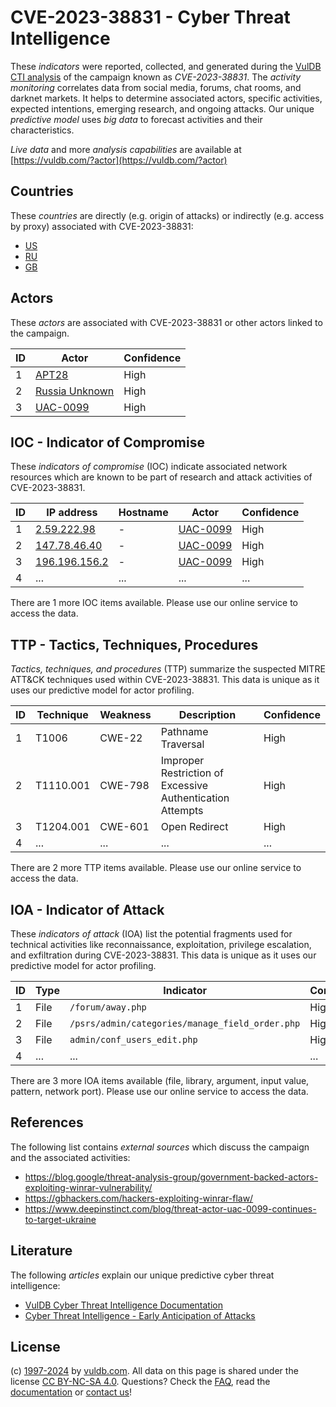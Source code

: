 # CVE-2023-38831 - Cyber Threat Intelligence

These _indicators_ were reported, collected, and generated during the [VulDB CTI analysis](https://vuldb.com/?kb.cti) of the campaign known as _CVE-2023-38831_. The _activity monitoring_ correlates data from social media, forums, chat rooms, and darknet markets. It helps to determine associated actors, specific activities, expected intentions, emerging research, and ongoing attacks. Our unique _predictive model_ uses _big data_ to forecast activities and their characteristics.

_Live data_ and more _analysis capabilities_ are available at [https://vuldb.com/?actor](https://vuldb.com/?actor)

## Countries

These _countries_ are directly (e.g. origin of attacks) or indirectly (e.g. access by proxy) associated with CVE-2023-38831:

* [US](https://vuldb.com/?country.us)
* [RU](https://vuldb.com/?country.ru)
* [GB](https://vuldb.com/?country.gb)

## Actors

These _actors_ are associated with CVE-2023-38831 or other actors linked to the campaign.

ID | Actor | Confidence
-- | ----- | ----------
1 | [APT28](https://vuldb.com/?actor.apt28) | High
2 | [Russia Unknown](https://vuldb.com/?actor.russia_unknown) | High
3 | [UAC-0099](https://vuldb.com/?actor.uac-0099) | High

## IOC - Indicator of Compromise

These _indicators of compromise_ (IOC) indicate associated network resources which are known to be part of research and attack activities of CVE-2023-38831.

ID | IP address | Hostname | Actor | Confidence
-- | ---------- | -------- | ----- | ----------
1 | [2.59.222.98](https://vuldb.com/?ip.2.59.222.98) | - | [UAC-0099](https://vuldb.com/?actor.uac-0099) | High
2 | [147.78.46.40](https://vuldb.com/?ip.147.78.46.40) | - | [UAC-0099](https://vuldb.com/?actor.uac-0099) | High
3 | [196.196.156.2](https://vuldb.com/?ip.196.196.156.2) | - | [UAC-0099](https://vuldb.com/?actor.uac-0099) | High
4 | ... | ... | ... | ...

There are 1 more IOC items available. Please use our online service to access the data.

## TTP - Tactics, Techniques, Procedures

_Tactics, techniques, and procedures_ (TTP) summarize the suspected MITRE ATT&CK techniques used within CVE-2023-38831. This data is unique as it uses our predictive model for actor profiling.

ID | Technique | Weakness | Description | Confidence
-- | --------- | -------- | ----------- | ----------
1 | T1006 | CWE-22 | Pathname Traversal | High
2 | T1110.001 | CWE-798 | Improper Restriction of Excessive Authentication Attempts | High
3 | T1204.001 | CWE-601 | Open Redirect | High
4 | ... | ... | ... | ...

There are 2 more TTP items available. Please use our online service to access the data.

## IOA - Indicator of Attack

These _indicators of attack_ (IOA) list the potential fragments used for technical activities like reconnaissance, exploitation, privilege escalation, and exfiltration during CVE-2023-38831. This data is unique as it uses our predictive model for actor profiling.

ID | Type | Indicator | Confidence
-- | ---- | --------- | ----------
1 | File | `/forum/away.php` | High
2 | File | `/psrs/admin/categories/manage_field_order.php` | High
3 | File | `admin/conf_users_edit.php` | High
4 | ... | ... | ...

There are 3 more IOA items available (file, library, argument, input value, pattern, network port). Please use our online service to access the data.

## References

The following list contains _external sources_ which discuss the campaign and the associated activities:

* https://blog.google/threat-analysis-group/government-backed-actors-exploiting-winrar-vulnerability/
* https://gbhackers.com/hackers-exploiting-winrar-flaw/
* https://www.deepinstinct.com/blog/threat-actor-uac-0099-continues-to-target-ukraine

## Literature

The following _articles_ explain our unique predictive cyber threat intelligence:

* [VulDB Cyber Threat Intelligence Documentation](https://vuldb.com/?kb.cti)
* [Cyber Threat Intelligence - Early Anticipation of Attacks](https://www.scip.ch/en/?labs.20201022)

## License

(c) [1997-2024](https://vuldb.com/?kb.changelog) by [vuldb.com](https://vuldb.com/?kb.about). All data on this page is shared under the license [CC BY-NC-SA 4.0](https://creativecommons.org/licenses/by-nc-sa/4.0/). Questions? Check the [FAQ](https://vuldb.com/?kb.faq), read the [documentation](https://vuldb.com/?kb) or [contact us](https://vuldb.com/?contact)!
